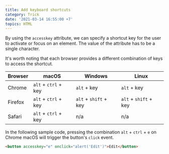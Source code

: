 ```yaml
---
title: Add keyboard shortcuts
category: Trick
date: '2021-03-14 16:55:00 +7'
topics: HTML
---
```


By using the `accesskey` attribute, we can specify a shortcut key for the user to activate or focus on an element. The value of the attribute has to be a single character.

It's worth noting that each browser provides a different combination of keys to access the shortcut.

| Browser | macOS                | Windows               | Linux                 |
| ------- | -------------------- | --------------------- | --------------------- |
| Chrome  | `alt` + `ctrl` + key | `alt` + key           | `alt` + key           |
| Firefox | `alt` + `ctrl` + key | `alt` + `shift` + key | `alt` + `shift` + key |
| Safari  | `alt` + `ctrl` + key | n/a                   | n/a                   |

In the following sample code, pressing the combination `alt` + `ctrl` + `e` on Chrome macOS will trigger the button's `click` event.

```html
<button accesskey="e" onclick="alert('Edit')">Edit</button>
```
